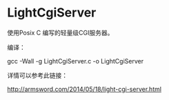 LightCgiServer
==============

使用Posix C 编写的轻量级CGI服务器。

编译：

gcc -Wall -g LightCgiServer.c -o LightCgiServer

详情可以参考此链接：

http://armsword.com/2014/05/18/light-cgi-server.html


